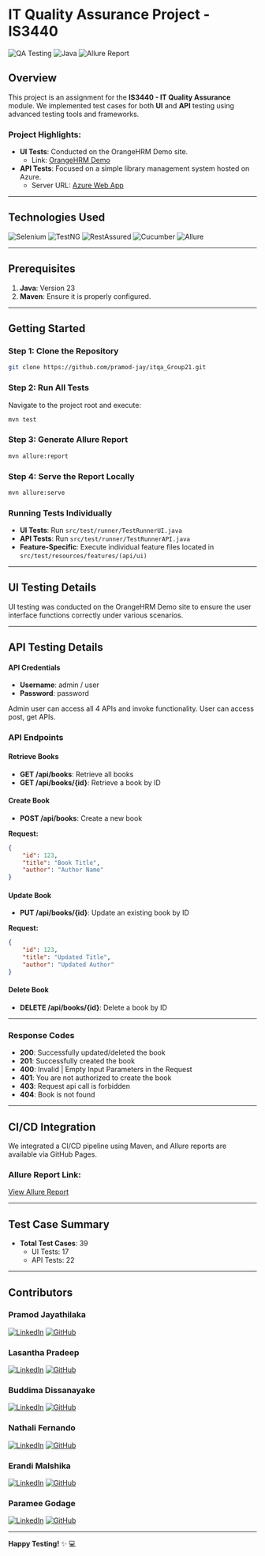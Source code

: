 # IT Quality Assurance Project - IS3440

![QA Testing](https://img.shields.io/badge/QA-Testing-blue) ![Java](https://img.shields.io/badge/Java-v23-orange) ![Allure Report](https://img.shields.io/badge/Allure-2.12.0-green)

## Overview 
This project is an assignment for the **IS3440 - IT Quality Assurance** module. We implemented test cases for both **UI** and **API** testing using advanced testing tools and frameworks. 

### Project Highlights:
- **UI Tests**: Conducted on the OrangeHRM Demo site.
  - Link: [OrangeHRM Demo](https://opensource-demo.orangehrmlive.com/web/index.php/claim/viewEvents)
- **API Tests**: Focused on a simple library management system hosted on Azure.
  - Server URL: [Azure Web App](https://itqabe-ewdyc2h4gra0fae4.eastus-01.azurewebsites.net)

---

## Technologies Used

![Selenium](https://img.shields.io/badge/Selenium-4.27.0-yellow) ![TestNG](https://img.shields.io/badge/TestNG-7.9.0-brightgreen) ![RestAssured](https://img.shields.io/badge/RestAssured-5.5.0-blue) ![Cucumber](https://img.shields.io/badge/Cucumber-7.20.1-lightgreen) ![Allure](https://img.shields.io/badge/Allure-2.12.0-purple)

---

## Prerequisites

1. **Java**: Version 23
2. **Maven**: Ensure it is properly configured.

---

## Getting Started

### Step 1: Clone the Repository
```bash
git clone https://github.com/pramod-jay/itqa_Group21.git
```

### Step 2: Run All Tests
Navigate to the project root and execute:
```bash
mvn test
```

### Step 3: Generate Allure Report
```bash
mvn allure:report
```

### Step 4: Serve the Report Locally
```bash
mvn allure:serve
```

### Running Tests Individually
- **UI Tests**: Run `src/test/runner/TestRunnerUI.java`
- **API Tests**: Run `src/test/runner/TestRunnerAPI.java`
- **Feature-Specific**: Execute individual feature files located in `src/test/resources/features/(api/ui)`

---

## UI Testing Details

UI testing was conducted on the OrangeHRM Demo site to ensure the user interface functions correctly under various scenarios. 

---

## API Testing Details

#### **API Credentials**
- **Username**: admin / user
- **Password**: password

Admin user can access all 4 APIs and invoke functionality. User can access post, get APIs.

### API Endpoints

#### **Retrieve Books**
- **GET /api/books**: Retrieve all books
- **GET /api/books/{id}**: Retrieve a book by ID

#### **Create Book**
- **POST /api/books**: Create a new book

**Request:**
```json
{
    "id": 123,
    "title": "Book Title",
    "author": "Author Name"
}
```

#### **Update Book**
- **PUT /api/books/{id}**: Update an existing book by ID

**Request:**
```json
{
    "id": 123,
    "title": "Updated Title",
    "author": "Updated Author"
}
```

#### **Delete Book**
- **DELETE /api/books/{id}**: Delete a book by ID

---

### Response Codes

- **200**: Successfully updated/deleted the book
- **201**: Successfully created the book
- **400**: Invalid | Empty Input Parameters in the Request
- **401**: You are not authorized to create the book
- **403**: Request api call is forbidden
- **404**: Book is not found

---

## CI/CD Integration
We integrated a CI/CD pipeline using Maven, and Allure reports are available via GitHub Pages.

### Allure Report Link:
[View Allure Report](https://pramod-jay.github.io/itqa_Group21/)

---

## Test Case Summary
- **Total Test Cases**: 39
  - UI Tests: 17
  - API Tests: 22

---

## Contributors

### Pramod Jayathilaka  
[![LinkedIn](https://img.shields.io/badge/LinkedIn-0A66C2?style=for-the-badge&logo=linkedin&logoColor=white)](https://linkedin.com/in/pramod-jayathilaka-b57178137)  [![GitHub](https://img.shields.io/badge/GitHub-181717?style=for-the-badge&logo=github&logoColor=white)](https://github.com/pramod-jay)  

### Lasantha Pradeep  
[![LinkedIn](https://img.shields.io/badge/LinkedIn-0A66C2?style=for-the-badge&logo=linkedin&logoColor=white)](https://linkedin.com/in/lasantha-pradeep-b33939223)  [![GitHub](https://img.shields.io/badge/GitHub-181717?style=for-the-badge&logo=github&logoColor=white)](https://github.com/lasantha117)  

### Buddima Dissanayake  
[![LinkedIn](https://img.shields.io/badge/LinkedIn-0A66C2?style=for-the-badge&logo=linkedin&logoColor=white)](https://linkedin.com/in/buddima-dissanayake-175381266)  [![GitHub](https://img.shields.io/badge/GitHub-181717?style=for-the-badge&logo=github&logoColor=white)](https://github.com/BuddimaDissanayake)  

### Nathali Fernando  
[![LinkedIn](https://img.shields.io/badge/LinkedIn-0A66C2?style=for-the-badge&logo=linkedin&logoColor=white)](https://linkedin.com/in/nathali-fernando-69aa74248)  [![GitHub](https://img.shields.io/badge/GitHub-181717?style=for-the-badge&logo=github&logoColor=white)](https://github.com/NathaliFdo)  

### Erandi Malshika  
[![LinkedIn](https://img.shields.io/badge/LinkedIn-0A66C2?style=for-the-badge&logo=linkedin&logoColor=white)](https://linkedin.com/in/erandimalshika)  [![GitHub](https://img.shields.io/badge/GitHub-181717?style=for-the-badge&logo=github&logoColor=white)](https://github.com/ErandiMalshika)  

### Paramee Godage  
[![LinkedIn](https://img.shields.io/badge/LinkedIn-0A66C2?style=for-the-badge&logo=linkedin&logoColor=white)](https://linkedin.com/in/paramee-godage-26b8b227a)  [![GitHub](https://img.shields.io/badge/GitHub-181717?style=for-the-badge&logo=github&logoColor=white)](https://github.com/205072M)  

---

**Happy Testing!** :sparkles: :computer:

